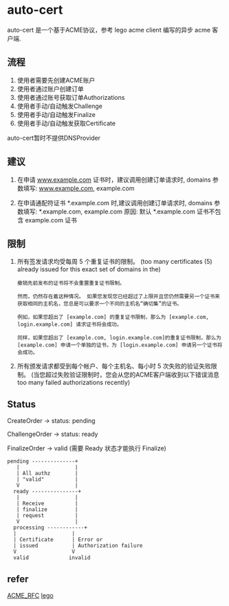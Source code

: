 # auto-cert

auto-cert 是一个基于ACME协议，参考 lego acme client 编写的异步 acme 客户端.

## 流程

   1. 使用者需要先创建ACME账户
   2. 使用者通过账户创建订单
   3. 使用者通过账号获取订单Authorizations
   4. 使用者手动/自动触发Challenge
   5. 使用者手动/自动触发Finalize
   6. 使用者手动/自动触发获取Certificate

auto-cert暂时不提供DNSProvider

## 建议

1. 在申请 www.example.com 证书时，建议调用创建订单请求时, domains 参数填写: www.example.com, example.com

2. 在申请通配符证书 *.example.com 时,建议调用创建订单请求时, domains 参数填写: *.example.com, example.com 
   原因: 默认 *.example.com 证书不包含 example.com 证书
    
## 限制

1. 所有签发请求均受每周 5 个重复证书的限制。 
   (too many certificates (5) already issued for this exact set of domains in the)

    ```
    撤销先前发布的证书将不会重置重复证书限制。 
   
   然而，仍然存在着这种情况。 如果您发现您已经超过了上限并且您仍然需要另一个证书来获取相同的主机名，您总是可以要求一个不同的主机名“确切集”的证书。 
   
   例如，如果您超出了 [example.com] 的重复证书限制，那么为 [example.com, login.example.com] 请求证书将会成功。 
   
   同样，如果您超出了 [example.com, login.example.com]的重复证书限制，那么为 [example.com] 申请一个单独的证书，为 [login.example.com] 申请另一个证书将会成功。
   ```

2. 所有颁发请求都受到每个帐户、每个主机名、每小时 5 次失败的验证失败限制。
   (当您超过失败验证限制时，您会从您的ACME客户端收到以下错误消息 too many failed authorizations recently)

## Status

CreateOrder -> status: pending

ChallengeOrder -> status: ready

FinalizeOrder -> valid (需要 Ready 状态才能执行 Finalize)


    pending --------------+
       |                  |
       | All authz        |
       | "valid"          |
       V                  |
      ready ---------------+
       |                  |
       | Receive          |
       | finalize         |
       | request          |
       V                  |
      processing ------------+
      |                  |
      | Certificate      | Error or
      | issued           | Authorization failure
      V                  V
      valid             invalid

## refer

[ACME_RFC](https://datatracker.ietf.org/doc/html/rfc8555)
[lego](https://github.com/go-acme/lego)
